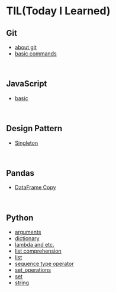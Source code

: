 # TIL(Today I Learned)

## Git
- [about git](https://github.com/yudavid0611/til/blob/master/Git/about_git.md)
- [basic commands](https://github.com/yudavid0611/til/blob/master/Git/basic_commands.md)

<br>

## JavaScript
- [basic](https://github.com/yudavid0611/til/blob/master/JavaScript/basic.ipynb)

<br>

## Design Pattern
- [Singleton](https://github.com/yudavid0611/til/blob/master/Design_Pattern/singletorn.ipynb)

<br>

## Pandas
- [DataFrame Copy](https://github.com/yudavid0611/til/blob/master/Pandas/dataframe_copy.ipynb)

<br>

## Python
- [arguments](https://github.com/yudavid0611/til/blob/master/Python/arguments.md)
- [dictionary](https://github.com/yudavid0611/til/blob/master/Python/dictionary.md)
- [lambda and etc.](https://github.com/yudavid0611/til/blob/master/Python/lambda_and_etc..md)
- [list comprehension](https://github.com/yudavid0611/til/blob/master/Python/list_comprehension.md)
- [list](https://github.com/yudavid0611/til/blob/master/Python/list.md)
- [sequence type operator](https://github.com/yudavid0611/til/blob/master/Python/sequence_type_operator.md)
- [set_operations](https://github.com/yudavid0611/til/blob/master/Python/set_operations.ipynb)
- [set](https://github.com/yudavid0611/til/blob/master/Python/set.md)
- [string](https://github.com/yudavid0611/til/blob/master/Python/string.md)
